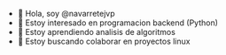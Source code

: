- 👋 Hola, soy @navarretejvp
- 👀 Estoy interesado en programacion backend (Python)
- 🌱 Estoy aprendiendo analisis de algoritmos
- 💞️ Estoy buscando colaborar en proyectos linux

<!---
navarretejvp/navarretejvp is a ✨ special ✨ repository because its `README.md` (this file) appears on your GitHub profile.
You can click the Preview link to take a look at your changes.
--->
